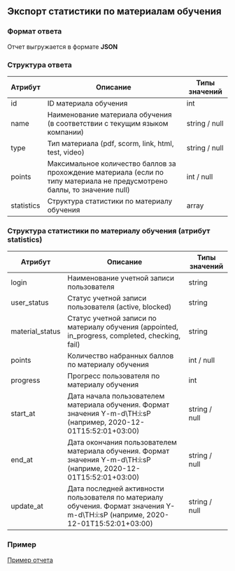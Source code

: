 ## Экспорт статистики по материалам обучения
### Формат ответа
Отчет выгружается в формате **JSON**

### Структура ответа
| Атрибут |Описание| Типы значений |
| -------| ----- | ---- |
| id | ID материала обучения | int |
| name | Наименование материала обучения (в соответствии с текущим языком компании) | string / null|
| type | Тип материала (pdf, scorm, link, html, test, video) | string / null|
| points | Максимальное количество баллов за прохождение материала (если по типу материала не предусмотрено баллы, то значение null) | int / null |
| statistics | Структура статистики по материалу обучения | array |

### Структура статистики по материалу обучения (атрибут statistics)
| Атрибут |Описание| Типы значений |
| -------| ----- | ---- |
| login | Наименование учетной записи пользователя | string |
| user_status | Статус учетной записи пользователя (active, blocked) | string |
| material_status | Статус учетной записи по материалу обучения (appointed, in_progress, completed, checking, fail) | string |
| points | Количество набранных баллов по материалу обучения | int / null |
| progress | Прогресс пользователя по материалу обучения | int |
| start_at | Дата начала пользователем материала обучения. Формат значения Y-m-d\TH:i:sP (например, 2020-12-01T15:52:01+03:00) | string / null |
| end_at | Дата окончания пользователем материала обучения. Формат значения Y-m-d\TH:i:sP (наприме, 2020-12-01T15:52:01+03:00) |  string / null |
| update_at | Дата последней активности пользователя по материалу обучения. Формат значения Y-m-d\TH:i:sP (наприме, 2020-12-01T15:52:01+03:00) |  string / null |

### Пример
[Пример отчета](https://github.com/ekvio-dev/integration-api-response-examples/blob/master/examples/v2/learning-program/materials_statistic.json)
